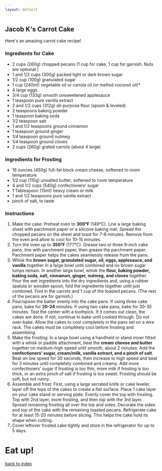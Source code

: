 ```yaml
---
layout: default
---
```


<!---
This is a comment. Note the triple dash to start, but double to end
-->

## Jacob K's Carrot Cake
<!---
Put your name or github username somewhere
-->
Here's an amazing carrot cake recipe!

### Ingredients for Cake
- 2 cups (260g) chopped pecans (1 cup for cake, 1 cup for garnish. Nuts are optional.)
- 1 and 1/2 cups (300g) packed light or dark brown sugar
- 1/2 cup (100g) granulated sugar
- 1 cup (240ml) vegetable oil or canola oil (or melted coconut oil)*
- 4 large eggs
- 3/4 cup (133g) smooth unsweetened applesauce
- 1 teaspoon pure vanilla extract
- 2 and 1/2 cups (312g) all-purpose flour (spoon & leveled)
- 2 teaspoons baking powder
- 1 teaspoon baking soda
- 1/2 teaspoon salt
- 1 and 1/2 teaspoons ground cinnamon
- 1 teaspoon ground ginger
- 1/4 teaspoon ground nutmeg
- 1/4 teaspoon ground cloves
- 2 cups (260g) grated carrots (about 4 large)

### Ingredients for Frosting
- 16 ounces (450g) full-fat block cream cheese, softened to room temperature
- 1/2 cup (115g) unsalted butter, softened to room temperature
- 4 and 1/2 cups (540g) confectioners’ sugar
- 1 Tablespoon (15ml) heavy cream or milk
- 1 and 1/2 teaspoons pure vanilla extract
- pinch of salt, to taste

### Instructions
1. Make the cake: Preheat oven to **300°F** (149°C). Line a large baking sheet with parchment paper or a silicone baking mat. Spread the chopped pecans on the sheet and toast for 7-8 minutes. Remove from the oven and allow to cool for 10-15 minutes.
2. Turn the oven up to **350°F** (177°C). Grease two or three 9-inch cake pans, line with parchment paper, then grease the parchment paper. Parchment paper helps the cakes seamlessly release from the pans.
3. Whisk the **brown sugar, granulated sugar, oil, eggs, applesauce, and vanilla** together in a large bowl until combined and no brown sugar lumps remain. In another large bowl, whisk the **flour, baking powder, baking soda, salt, cinnamon, ginger, nutmeg, and cloves** together. Pour the wet ingredients into the dry ingredients and, using a rubber spatula or wooden spoon, fold the ingredients together until just combined. Fold in the carrots and 1 cup of the toasted pecans. (The rest of the pecans are for garnish.)
4. Pour/spoon the batter evenly into the cake pans. If using three cake pans, bake for **20-24** minutes. If using two cake pans, bake for 30-35 minutes. Test the center with a toothpick. If it comes out clean, the cakes are done. If not, continue to bake until cooked through. Do not over-bake. Allow the cakes to cool completely in the pans set on a wire rack. The cakes must be completely cool before frosting and assembling.
5. Make the frosting: In a large bowl using a handheld or stand mixer fitted with a whisk or paddle attachment, beat the **cream cheese and butter** together on medium-high speed until smooth, about 2 minutes. Add the **confectioners’ sugar, cream/milk, vanilla extract, and a pinch of salt**. Beat on low speed for 30 seconds, then increase to high speed and beat for 3 minutes until completely combined and creamy. Add more confectioners’ sugar if frosting is too thin, more milk if frosting is too thick, or an extra pinch of salt if frosting is too sweet. Frosting should be soft, but not runny.
6. Assemble and frost: First, using a large serrated knife or cake leveler, layer off the tops of the cakes to create a flat surface. Place 1 cake layer on your cake stand or serving plate. Evenly cover the top with frosting. Top with 2nd layer, more frosting, and then top with the 3rd layer. Spread remaining frosting all over the top and sides. Decorate the sides and top of the cake with the remaining toasted pecans. Refrigerate cake for at least 15-20 minutes before slicing. This helps the cake hold its shape when cutting.
7. Cover leftover frosted cake tightly and store in the refrigerator for up to 5 days.

# Eat up!

<!--
Keep this link to return to the index
-->
[back to index](../)